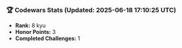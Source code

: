 ### 🏆 Codewars Stats (Updated: 2025-06-18 17:10:25 UTC)

- **Rank:** 8 kyu
- **Honor Points:** 3
- **Completed Challenges:** 1

